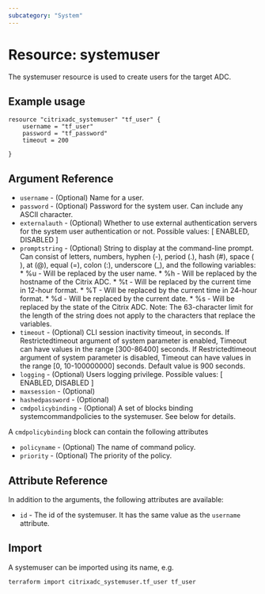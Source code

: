 ```yaml
---
subcategory: "System"
---
```


# Resource: systemuser

The systemuser resource is used to create users for the target ADC.


## Example usage

```hcl
resource "citrixadc_systemuser" "tf_user" {
    username = "tf_user"
    password = "tf_password"
    timeout = 200

}
```


## Argument Reference

* `username` - (Optional) Name for a user.
* `password` - (Optional) Password for the system user. Can include any ASCII character.
* `externalauth` - (Optional) Whether to use external authentication servers for the system user authentication or not. Possible values: [ ENABLED, DISABLED ]
* `promptstring` - (Optional) String to display at the command-line prompt. Can consist of letters, numbers, hyphen (-), period (.), hash (#), space ( ), at (@), equal (=), colon (:), underscore (\_), and the following variables: * %u - Will be replaced by the user name. * %h - Will be replaced by the hostname of the Citrix ADC. * %t - Will be replaced by the current time in 12-hour format. * %T - Will be replaced by the current time in 24-hour format. * %d - Will be replaced by the current date. * %s - Will be replaced by the state of the Citrix ADC. Note: The 63-character limit for the length of the string does not apply to the characters that replace the variables.
* `timeout` - (Optional) CLI session inactivity timeout, in seconds. If Restrictedtimeout argument of system parameter is enabled, Timeout can have values in the range [300-86400] seconds. If Restrictedtimeout argument of system parameter is disabled, Timeout can have values in the range [0, 10-100000000] seconds. Default value is 900 seconds.
* `logging` - (Optional) Users logging privilege. Possible values: [ ENABLED, DISABLED ]
* `maxsession` - (Optional) 
* `hashedpassword` - (Optional)
* `cmdpolicybinding` - (Optional) A set of blocks binding systemcommandpolicies to the systemuser. See below for details.

A `cmdpolicybinding` block can contain the following attributes

* `policyname` - (Optional) The name of command policy.
* `priority` - (Optional) The priority of the policy.


## Attribute Reference

In addition to the arguments, the following attributes are available:

* `id` - The id of the systemuser. It has the same value as the `username` attribute.


## Import

A systemuser can be imported using its name, e.g.

```shell
terraform import citrixadc_systemuser.tf_user tf_user
```
